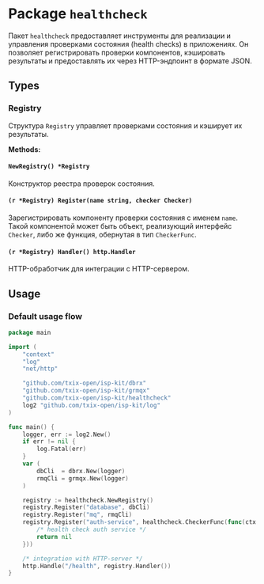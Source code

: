 # Package `healthcheck`

Пакет `healthcheck` предоставляет инструменты для реализации и управления проверками состояния (health checks) в
приложениях. Он позволяет регистрировать проверки компонентов, кэшировать результаты и предоставлять их через
HTTP-эндпоинт в формате JSON.

## Types

### Registry

Структура `Registry` управляет проверками состояния и кэширует их результаты.

**Methods:**

#### `NewRegistry() *Registry`

Конструктор реестра проверок состояния.

#### `(r *Registry) Register(name string, checker Checker)`

Зарегистрировать компоненту проверки состояния с именем `name`. Такой компонентой может быть объект, реализующий
интерфейс `Checker`, либо же функция, обернутая в тип `CheckerFunc`.

#### `(r *Registry) Handler() http.Handler`

HTTP-обработчик для интеграции с HTTP-сервером.

## Usage

### Default usage flow

```go
package main

import (
	"context"
	"log"
	"net/http"

	"github.com/txix-open/isp-kit/dbrx"
	"github.com/txix-open/isp-kit/grmqx"
	"github.com/txix-open/isp-kit/healthcheck"
	log2 "github.com/txix-open/isp-kit/log"
)

func main() {
	logger, err := log2.New()
	if err != nil {
		log.Fatal(err)
	}
	var (
		dbCli  = dbrx.New(logger)
		rmqCli = grmqx.New(logger)
	)

	registry := healthcheck.NewRegistry()
	registry.Register("database", dbCli)
	registry.Register("mq", rmqCli)
	registry.Register("auth-service", healthcheck.CheckerFunc(func(ctx context.Context) error {
		/* health check auth service */
		return nil
	}))

	/* integration with HTTP-server */
	http.Handle("/health", registry.Handler())
}

```